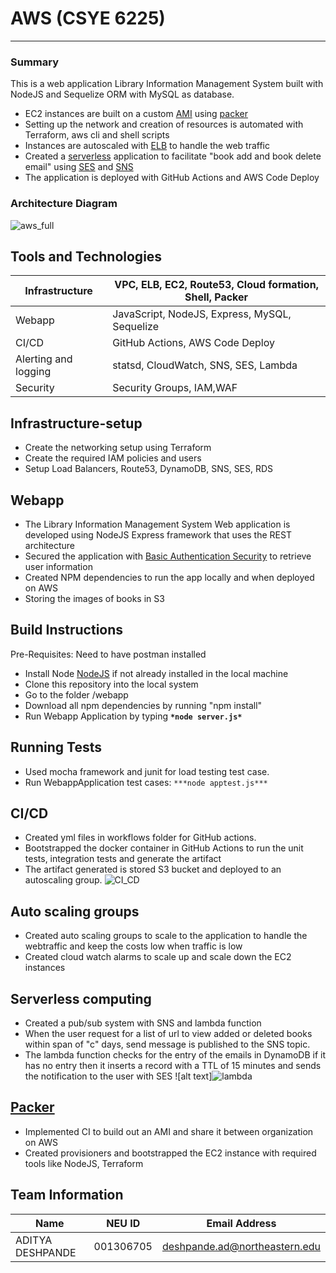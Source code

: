 # AWS (CSYE 6225)

---------------------------------------------------------------

### Summary

This is a web application Library Information Management System built with NodeJS and Sequelize ORM with MySQL as database.

-   EC2 instances are built on a custom
    [AMI](https://docs.aws.amazon.com/AWSEC2/latest/UserGuide/AMIs.html)
    using [packer](https://packer.io/)
-   Setting up the network and creation of resources is automated with
    Terraform, aws cli and shell scripts
-   Instances are autoscaled with
    [ELB](https://aws.amazon.com/elasticloadbalancing/) to handle the
    web traffic
-   Created a [serverless](https://aws.amazon.com/lambda/) application
    to facilitate "book add and book delete email" using
    [SES](https://aws.amazon.com/ses/) and
    [SNS](https://aws.amazon.com/sns/)
-   The application is deployed with GitHub Actions and AWS Code Deploy

### Architecture Diagram

 ![aws_full](https://user-images.githubusercontent.com/42703011/92800898-211c7580-f383-11ea-9b4e-76c171fca750.png)


Tools and Technologies
----------------------
                          
| Infrastructure       | VPC, ELB, EC2, Route53, Cloud formation, Shell, Packer |
|----------------------|--------------------------------------------------------|
| Webapp               | JavaScript, NodeJS, Express, MySQL, Sequelize          |
| CI/CD                | GitHub Actions, AWS Code Deploy                        |
| Alerting and logging | statsd, CloudWatch, SNS, SES, Lambda                   |
| Security             | Security Groups, IAM,WAF                               |


Infrastructure-setup
--------------------

-   Create the networking setup using Terraform
-   Create the required IAM policies and users
-   Setup Load Balancers, Route53, DynamoDB, SNS, SES, RDS

Webapp
------

-   The Library Information Management System Web application is developed using
    NodeJS Express framework that uses the REST architecture
-   Secured the application with [Basic Authentication Security](https://developer.mozilla.org/en-US/docs/Web/HTTP/Authentication)
    to retrieve user information
-   Created NPM dependencies to run the app locally and when deployed on
    AWS
-   Storing the images of books in S3

## Build Instructions
Pre-Requisites: Need to have postman installed
-  Install Node [NodeJS](https://nodejs.org/en/download/) if not already installed in the local machine
-  Clone this repository  into the local system 
-  Go to the folder /webapp
-  Download all npm dependencies by running "npm install" 
-  Run Webapp Application by typing **`*node server.js*`** 


## Running Tests
- Used mocha framework and junit for load testing test case.
- Run WebappApplication test cases:  `***node apptest.js***`


CI/CD
-----
-   Created yml files in workflows folder for GitHub actions. 
-   Bootstrapped the docker container in GitHub Actions to run the unit tests,
    integration tests and generate the artifact
-   The artifact generated is stored S3 bucket and deployed to an
    autoscaling group. ![CI_CD](https://user-images.githubusercontent.com/57328664/120083672-56473000-c098-11eb-8235-d03d70dea7ae.jpeg)


Auto scaling groups
-------------------

-   Created auto scaling groups to scale to the application to handle
    the webtraffic and keep the costs low when traffic is low
-   Created cloud watch alarms to scale up and scale down the EC2
    instances

Serverless computing
--------------------

-   Created a pub/sub system with SNS and lambda function
-   When the user request for a list of url to view added or deleted books within span of "c" days, send message is published to the SNS topic.
-   The lambda function checks for the entry of the emails in DynamoDB if
    it has no entry then it inserts a record with a TTL of 15 minutes
    and sends the notification to the user with SES ![alt
    text]![lambda](https://user-images.githubusercontent.com/42703011/92802718-c126ce80-f384-11ea-843f-a06d1267bdd9.png)


[Packer](https://packer.io/)
----------------------------

-   Implemented CI to build out an AMI and share it between organization
    on AWS
-   Created provisioners and bootstrapped the EC2 instance with required
    tools like NodeJS, Terraform  
    
    
## Team Information

| Name | NEU ID | Email Address |
| --- | --- | --- |
| ADITYA DESHPANDE| 001306705 |deshpande.ad@northeastern.edu|
